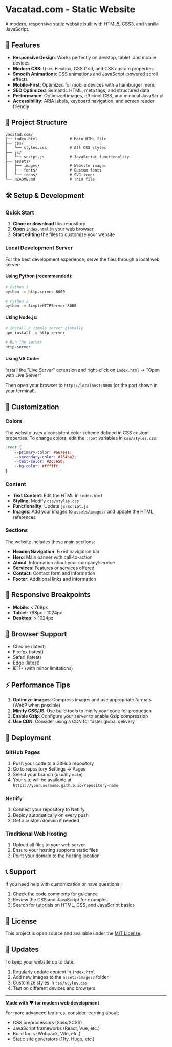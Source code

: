 # Vacatad.com - Static Website

A modern, responsive static website built with HTML5, CSS3, and vanilla JavaScript.

## 🚀 Features

- **Responsive Design**: Works perfectly on desktop, tablet, and mobile devices
- **Modern CSS**: Uses Flexbox, CSS Grid, and CSS custom properties
- **Smooth Animations**: CSS animations and JavaScript-powered scroll effects
- **Mobile-First**: Optimized for mobile devices with a hamburger menu
- **SEO Optimized**: Semantic HTML, meta tags, and structured data
- **Performance**: Optimized images, efficient CSS, and minimal JavaScript
- **Accessibility**: ARIA labels, keyboard navigation, and screen reader friendly

## 📁 Project Structure

```
vacatad.com/
├── index.html              # Main HTML file
├── css/
│   └── styles.css          # All CSS styles
├── js/
│   └── script.js           # JavaScript functionality
├── assets/
│   ├── images/             # Website images
│   ├── fonts/              # Custom fonts
│   └── icons/              # SVG icons
└── README.md               # This file
```

## 🛠️ Setup & Development

### Quick Start

1. **Clone or download** this repository
2. **Open** `index.html` in your web browser
3. **Start editing** the files to customize your website

### Local Development Server

For the best development experience, serve the files through a local web server:

#### Using Python (recommended):
```bash
# Python 3
python -m http.server 8000

# Python 2
python -m SimpleHTTPServer 8000
```

#### Using Node.js:
```bash
# Install a simple server globally
npm install -g http-server

# Run the server
http-server
```

#### Using VS Code:
Install the "Live Server" extension and right-click on `index.html` → "Open with Live Server"

Then open your browser to `http://localhost:8000` (or the port shown in your terminal).

## 🎨 Customization

### Colors
The website uses a consistent color scheme defined in CSS custom properties. To change colors, edit the `:root` variables in `css/styles.css`:

```css
:root {
    --primary-color: #667eea;
    --secondary-color: #764ba2;
    --text-color: #2c3e50;
    --bg-color: #ffffff;
}
```

### Content
- **Text Content**: Edit the HTML in `index.html`
- **Styling**: Modify `css/styles.css`
- **Functionality**: Update `js/script.js`
- **Images**: Add your images to `assets/images/` and update the HTML references

### Sections
The website includes these main sections:
- **Header/Navigation**: Fixed navigation bar
- **Hero**: Main banner with call-to-action
- **About**: Information about your company/service
- **Services**: Features or services offered
- **Contact**: Contact form and information
- **Footer**: Additional links and information

## 📱 Responsive Breakpoints

- **Mobile**: < 768px
- **Tablet**: 768px - 1024px
- **Desktop**: > 1024px

## 🔧 Browser Support

- Chrome (latest)
- Firefox (latest)
- Safari (latest)
- Edge (latest)
- IE11+ (with minor limitations)

## ⚡ Performance Tips

1. **Optimize Images**: Compress images and use appropriate formats (WebP when possible)
2. **Minify CSS/JS**: Use build tools to minify your code for production
3. **Enable Gzip**: Configure your server to enable Gzip compression
4. **Use CDN**: Consider using a CDN for faster global delivery

## 🚀 Deployment

### GitHub Pages
1. Push your code to a GitHub repository
2. Go to repository Settings → Pages
3. Select your branch (usually `main`)
4. Your site will be available at `https://yourusername.github.io/repository-name`

### Netlify
1. Connect your repository to Netlify
2. Deploy automatically on every push
3. Get a custom domain if needed

### Traditional Web Hosting
1. Upload all files to your web server
2. Ensure your hosting supports static files
3. Point your domain to the hosting location

## 📞 Support

If you need help with customization or have questions:

1. Check the code comments for guidance
2. Review the CSS and JavaScript for examples
3. Search for tutorials on HTML, CSS, and JavaScript basics

## 📝 License

This project is open source and available under the [MIT License](LICENSE).

## 🔄 Updates

To keep your website up to date:
1. Regularly update content in `index.html`
2. Add new images to the `assets/images/` folder
3. Customize styles in `css/styles.css`
4. Test on different devices and browsers

---

**Made with ❤️ for modern web development**

For more advanced features, consider learning about:
- CSS preprocessors (Sass/SCSS)
- JavaScript frameworks (React, Vue, etc.)
- Build tools (Webpack, Vite, etc.)
- Static site generators (11ty, Hugo, etc.)